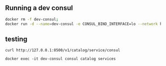 ## Running a dev consul

```bash
docker rm -f dev-consul;
docker run -d --name=dev-consul -e CONSUL_BIND_INTERFACE=lo --network host consul
```

## testing

```
curl http://127.0.0.1:8500/v1/catalog/service/consul
```

```
docker exec -it dev-consul consul catalog services
```
